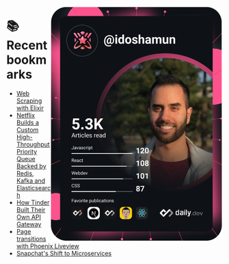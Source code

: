 <a href="https://app.daily.dev/idoshamun"><img src="https://raw.githubusercontent.com/idoshamun/idoshamun/devcard/devcard.svg" align='right' width="400" alt="Ido Shamun's Dev Card"/></a>

# 📚 Recent bookmarks
<!-- BOOKMARKS:START -->
- [Web Scraping with Elixir](https://app.daily.dev/posts/2xhl-8PT-?utm_source=rss&utm_medium=bookmarks&utm_campaign=28849d86070e4c099c877ab6837c61f0)
- [Netflix Builds a Custom High-Throughput Priority Queue Backed by Redis, Kafka and Elasticsearch](https://app.daily.dev/posts/FfZBW62nR?utm_source=rss&utm_medium=bookmarks&utm_campaign=28849d86070e4c099c877ab6837c61f0)
- [How Tinder Built Their Own API Gateway](https://app.daily.dev/posts/Ka_Bh_Tgj?utm_source=rss&utm_medium=bookmarks&utm_campaign=28849d86070e4c099c877ab6837c61f0)
- [Page transitions with Phoenix Liveview](https://app.daily.dev/posts/7cjIJDkGE?utm_source=rss&utm_medium=bookmarks&utm_campaign=28849d86070e4c099c877ab6837c61f0)
- [Snapchat&#39;s Shift to Microservices](https://app.daily.dev/posts/fMhjbChtH?utm_source=rss&utm_medium=bookmarks&utm_campaign=28849d86070e4c099c877ab6837c61f0)
<!-- BOOKMARKS:END -->

